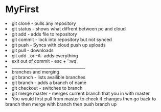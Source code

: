 # MyFirst
 <li>git clone - pulls any repository</li>
 <li>git status - shows what diffrent between pc and cloud</li>
 <li>git add <File Name> - adds file to repository </li>
 <li>git commit - lock into repository but not synced </li>
 <li>git push - Syncs with cloud push up uploads</li>
 <li>git pull - downloads</li>
 <li>git add . or -A- adds everything</li>
 <li>exit out of commit - esc +  ':wq'</li>
 <li>____________________________________</li>
<li>branches and merging</li>
<li>git branch - lists availible branches</li>
<li>git branch <name of new branch> - adds a branch of name </li>
<li>git checkout <name of new branch> - switches to branch</li>
<li>git merge master - merges current branch that you in with master</li>
<li>You would first pull from master to check if changes then go back to branch then merge with branch then push branch up</li>
